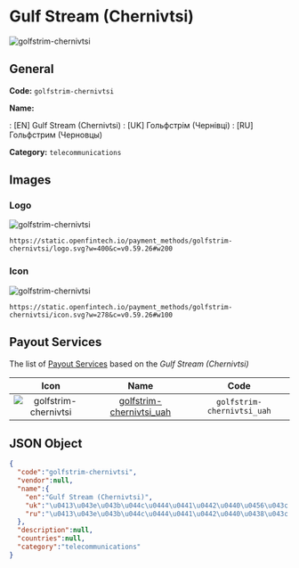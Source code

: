 
# Gulf Stream (Chernivtsi) 
![golfstrim-chernivtsi](https://static.openfintech.io/payment_methods/golfstrim-chernivtsi/logo.svg?w=400&c=v0.59.26#w200)  

## General 
**Code:** `golfstrim-chernivtsi` 
 
**Name:** 
 
:	[EN] Gulf Stream (Chernivtsi) 
:	[UK] Гольфстрім (Чернівці) 
:	[RU] Гольфстрим (Черновцы) 
 
**Category:** `telecommunications` 
 

## Images 

### Logo 
![golfstrim-chernivtsi](https://static.openfintech.io/payment_methods/golfstrim-chernivtsi/logo.svg?w=400&c=v0.59.26#w200)  

```
https://static.openfintech.io/payment_methods/golfstrim-chernivtsi/logo.svg?w=400&c=v0.59.26#w200
```  

### Icon 
![golfstrim-chernivtsi](https://static.openfintech.io/payment_methods/golfstrim-chernivtsi/icon.svg?w=278&c=v0.59.26#w100)  

```
https://static.openfintech.io/payment_methods/golfstrim-chernivtsi/icon.svg?w=278&c=v0.59.26#w100
```  

## Payout Services 
 
The list of [Payout Services](/payout-services/) based on the _Gulf Stream (Chernivtsi)_ 

|Icon|Name|Code| 
|:---:|:---:|:---:| 
|![golfstrim-chernivtsi](https://static.openfintech.io/payout_methods/golfstrim-chernivtsi/icon.png?w=278&c=v0.59.26#w40) |[golfstrim-chernivtsi_uah](/payout-services/golfstrim-chernivtsi_uah/)|`golfstrim-chernivtsi_uah`| 
 

## JSON Object 

```json
{
  "code":"golfstrim-chernivtsi",
  "vendor":null,
  "name":{
    "en":"Gulf Stream (Chernivtsi)",
    "uk":"\u0413\u043e\u043b\u044c\u0444\u0441\u0442\u0440\u0456\u043c (\u0427\u0435\u0440\u043d\u0456\u0432\u0446\u0456)",
    "ru":"\u0413\u043e\u043b\u044c\u0444\u0441\u0442\u0440\u0438\u043c (\u0427\u0435\u0440\u043d\u043e\u0432\u0446\u044b)"
  },
  "description":null,
  "countries":null,
  "category":"telecommunications"
}
```  
